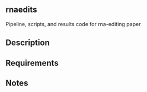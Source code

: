 ## rnaedits
  
  Pipeline, scripts, and results code for rna-editing paper

## Description 

## Requirements

## Notes
